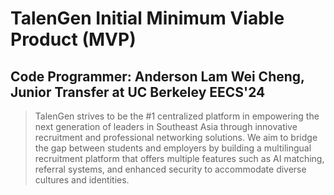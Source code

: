 # TalenGen Initial Minimum Viable Product (MVP)
## Code Programmer: Anderson Lam Wei Cheng, Junior Transfer at UC Berkeley EECS'24

> TalenGen strives to be the #1 centralized platform in empowering the next generation of leaders in Southeast Asia through innovative recruitment and professional networking solutions. We aim to bridge the gap between students and employers by building a multilingual recruitment platform that offers multiple features such as AI matching, referral systems, and enhanced security to accommodate diverse cultures and identities.
